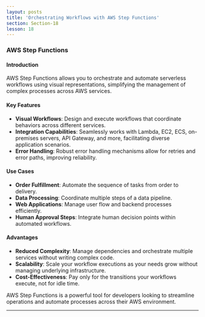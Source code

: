 ```yaml
---
layout: posts
title: 'Orchestrating Workflows with AWS Step Functions'
section: Section-18
lesson: 18
---
```


### AWS Step Functions

#### Introduction

AWS Step Functions allows you to orchestrate and automate serverless workflows using visual representations, simplifying the management of complex processes across AWS services.

<!-- pagebreak -->

#### Key Features

- **Visual Workflows**: Design and execute workflows that coordinate behaviors across different services.
- **Integration Capabilities**: Seamlessly works with Lambda, EC2, ECS, on-premises servers, API Gateway, and more, facilitating diverse application scenarios.
- **Error Handling**: Robust error handling mechanisms allow for retries and error paths, improving reliability.
<!-- pagebreak -->

#### Use Cases

- **Order Fulfillment**: Automate the sequence of tasks from order to delivery.
- **Data Processing**: Coordinate multiple steps of a data pipeline.
- **Web Applications**: Manage user flow and backend processes efficiently.
- **Human Approval Steps**: Integrate human decision points within automated workflows.
<!-- pagebreak -->

#### Advantages

- **Reduced Complexity**: Manage dependencies and orchestrate multiple services without writing complex code.
- **Scalability**: Scale your workflow executions as your needs grow without managing underlying infrastructure.
- **Cost-Effectiveness**: Pay only for the transitions your workflows execute, not for idle time.

AWS Step Functions is a powerful tool for developers looking to streamline operations and automate processes across their AWS environment.

---
